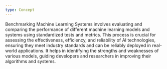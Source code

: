 ```yaml
---
type: Concept
---
```


Benchmarking Machine Learning Systems involves evaluating and comparing the performance of different machine learning models and systems using standardized tests and metrics. This process is crucial for assessing the effectiveness, efficiency, and reliability of AI technologies, ensuring they meet industry standards and can be reliably deployed in real-world applications. It helps in identifying the strengths and weaknesses of various models, guiding developers and researchers in improving their algorithms and systems.